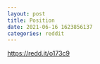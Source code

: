 ```yaml
--- 
layout: post 
title: Position 
date: 2021-06-16 1623856137 
categories: reddit 
--- 
```

https://redd.it/o173c9